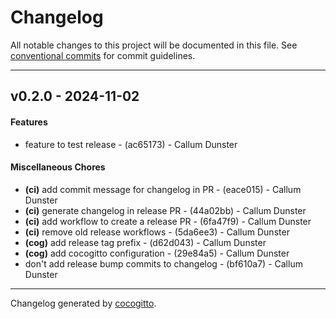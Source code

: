 # Changelog
All notable changes to this project will be documented in this file. See [conventional commits](https://www.conventionalcommits.org/) for commit guidelines.

- - -
## v0.2.0 - 2024-11-02
#### Features
- feature to test release - (ac65173) - Callum Dunster
#### Miscellaneous Chores
- **(ci)** add commit message for changelog in PR - (eace015) - Callum Dunster
- **(ci)** generate changelog in release PR - (44a02bb) - Callum Dunster
- **(ci)** add workflow to create a release PR - (6fa47f9) - Callum Dunster
- **(ci)** remove old release workflows - (5da6ee3) - Callum Dunster
- **(cog)** add release tag prefix - (d62d043) - Callum Dunster
- **(cog)** add cocogitto configuration - (29e84a5) - Callum Dunster
- don't add release bump commits to changelog - (bf610a7) - Callum Dunster

- - -

Changelog generated by [cocogitto](https://github.com/cocogitto/cocogitto).